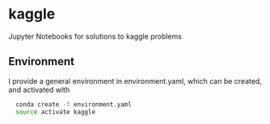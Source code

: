 # kaggle
Jupyter Notebooks for solutions to kaggle problems

## Environment
I provide a general environment in environment.yaml, which can be created, and activated with

```bash
  conda create -f environment.yaml
  source activate kaggle
```
  
  
```
